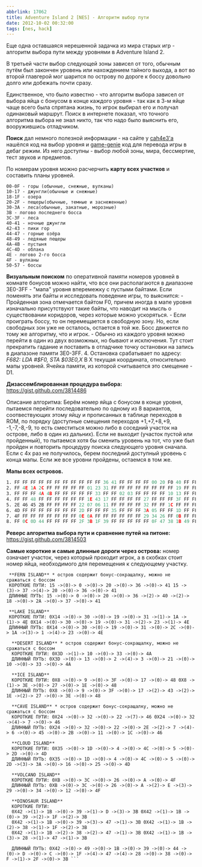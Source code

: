 ```yaml
---
abbrlink: 17062
title: Adventure Island 2 [NES] - Алгоритм выбор пути
date: 2012-10-02 00:32:00
tags: [nes, hack]
---
```


Еще одна оставшаяся нерешенной задачка из мира старых игр - алгоритм выбора пути между уровнями в Adventure Island 2. 

В третьей части выбор следующей зоны зависел от того, обычным путём был закончен уровень или нахождением тайного выхода, а вот во второй главгерой мог шарится по острову по дороге к боссу довольно долго или добежать почти сразу.

Единственное, что было известно - что алгоритм выбора зависел от выбора яйца с бонусом в конце каждого уровня - так как в 3-м яйце чаще всего была спрятана жизнь, то игрок выбирал его и получал одинаковый маршрут. Поиск в интернете показал, что точного алгоритма выбора не знал никто, так что надо было выяснить его, вооружившись отладчиком.


**Поиск** дал немного полезной информации - на сайте у [cah4e3'а](http://cah4e3.shedevr.org.ru/cheatsbase.php) нашёлся код на выбор уровня и [game-genie](http://ru.wikipedia.org/wiki/Game_Genie) код для перевода игры в дебаг режим. Из него доступны - выбор любой зоны, мира, бессмертие, тест звуков и предметов. 


По номерам уровня можно расчерчить **карту всех участков** и составить планы уровней.

```
00-0F - горы (обычные, снежные, вулканы)
10-17 - джунгли(обычные и снежные)
18-1F - озера
20-2F - пещеры(обычные, темные и заснеженные)
30-3A - леса(обычные, закатные, морозные)
3B - логово последнего босса
3C-3F - леса
40-41 - ночные джунгли
42-43 - пики гор
44-47 - горные озёра
48-49 - ледяные пещеры
4A-4B - пустыня
4C-4D - облака
4E - логово 2-го босса
4F - вулканы
50-57 - боссы
```


**Визуальным поиском** по оперативной памяти номеров уровней в комнате бонусов можно найти, что все они располагаются в диапазоне 3E0-3FF - "мапа" уровня вперемежку с пустыми байтами. Если поменять эти байты и исследовать поведение игры, то выяснится: - Пройденная зона отмечается байтом F0, причем иногда в мапе уровня изначально присутствуют такие байты, что наводит на мысль о существовании коридоров, через которые можно ускоряться. - Если проиграть боссу, то он перемещается в свободную зону. Но, если свободных зон уже не осталось, остается в той же. Босс движется по тому же алгоритму, что и игрок. - Обычно из каждого уровня можно перейти в один из двух возможных, но бывают и исключения. Тут стоит прекратить гадание и поставить в отладчике точку остановки на запись в диапазоне памяти 3E0-3FF. 4. Остановка срабатывает по адресу: *F682: LDA #$F0, STA $03E0,X* В X текущая координата, относительно мапы уровней. Ячейка памяти, из которой считывается это смещение - D1.


**Дизассемблированная процедура выбора:** <https://gist.github.com/3814486>

Описание алгоритма: Берём номер яйца с бонусом в конце уровня, пытаемся перейти последовательно по одному из 8 вариантов, соотвествующих этому яйцу и прописанных в таблице переходов в ROM, по порядку (доступные смещения переходов +1,+7,+8,+9, -1,-7,-8,-9, то есть сместиться можно либо в соседний участок на острове, либо в один из дальних). Если не выходит (участок пустой или пройденный), то пытаемся хотя бы сменить уровень на тот, что уже был пройден и повторить процедуру поиска следующего уровня сначала. Если с 4х раз не получилось, берем последний доступный уровень с конца мапы. Если же все уровни пройдены, остаемся в том же.

**Мапы всех островов.** 

```asm
1. FF FF FF FF FF FF FF FF FF FF FF 36 41 FF FF FF FF 00 20 F0 40 FF FF FF 15 37 F0 18 2A FF FF FF (начало - 15, конец - 41)
2. FF 4E 1A 2C FF FF FF FF FF 01 23 31 FF FF FF FF FF FF FF FF 19 FF FF FF FF FF 14 30 FF FF FF FF (начало - 14, конец - 4E)
3. FF FF FF 4A 4B FF FF FF FF FF 33 FF FF 02 03 FF FF FF FF 10 13 FF FF FF FF FF FF 21 3D FF FF FF (начало - 3D, конец - 4A)
4. FF FF 48 FF FF FF FF FF FF 1E 43 17 FF FF FF FF 27 FF FF FF 3F FF FF FF FF 3E 08 09 FF FF FF FF (начало - 08, конец - 48)
5. 2E 46 45 2B FF FF FF FF 22 07 06 11 FF FF FF FF 32 FF FF 1C FF FF FF FF FF 24 FF FF FF FF FF FF (начало - 24, конец - 46)
6. 4D FF FF FF FF FF FF FF 2D FF FF FF 35 FF FF FF 3A 05 FF FF 1D FF FF FF 25 16 4C 04 FF FF FF FF (начало - 35, конец - 4D)
7. 4F FF FF FF FF FF FF FF 0E 0A FF FF FF FF FF FF 29 34 26 FF 0B FF FF FF 12 FF FF 3C FF FF FF FF (начало - 0B, конец - 4F)
8. FF 0C 0D 44 FF FF FF FF 2F 3B 1F 39 FF FF FF FF FF 0F 47 38 1B 49 FF FF FF FF FF 28 FF 42 FF FF (начало - 42, конец - 3B)
```

**Реверс алгоритма выбора пути и сравнение путей на питоне:** <https://gist.github.com/3814503> 

**Самые короткие и самые длинные дороги через острова:** номер означает участок, через который проходит игрок, а в скобках стоит номер яйца, необходимого для перемещения к следующему участку. 

```
 **FERN ISLAND** * остров содержит бонус-сокращалку, можно не сражаться с боссом
 КОРОТКИЕ ПУТИ: 15 ->(0)-> 0 ->(0)-> 20 ->(0)-> 36 ->(0)-> 41 15 ->(3)-> 37 ->(4)-> 20 ->(0)-> 36 ->(0)-> 41
 ДЛИННЫЕ ПУТЬ: 15 ->(0)-> 0 ->(0)-> 20 ->(0)-> 36 ->(2)-> 40 ->(2)-> 18 ->(0)-> 2A ->(0)-> 37 ->(0)-> 41 
 
 **LAKE ISLAND**
 КОРОТКИЕ ПУТИ: 0X14 ->(0)-> 30 ->(0)-> 19 ->(0)-> 31 ->(1)-> 1A ->(1)-> 4E 0X14 ->(0)-> 30 ->(0)-> 19 ->(0)-> 31 ->(2)-> 23 ->(1)-> 4E
 ДЛИННЫЙ ПУТЬ: 0X14 ->(0)-> 30 ->(0)-> 19 ->(0)-> 31 ->(0)-> 2C ->(0)-> 1A ->(3)-> 1 ->(4)-> 23 ->(0)-> 4E 
 
  **DESERT ISLAND** * остров содержит бонус-сокращалку, можно не сражаться с боссом
  КОРОТКИЕ ПУТИ: 0X3D ->(1)-> 10 ->(0)-> 33 ->(0)-> 4A
  ДЛИННЫЙ ПУТЬ: 0X3D ->(0)-> 13 ->(0)-> 2 ->(4)-> 3 ->(0)-> 21 ->(0)-> 10 ->(0)-> 33 ->(0)-> 4A 
  
  **ICE ISLAND**
  КОРОТКИЕ ПУТИ: 0X8 ->(0)-> 9 ->(0)-> 3F ->(0)-> 17 ->(0)-> 48 0X8 ->(1)-> 3E ->(0)-> 27 ->(0)-> 1E ->(0)-> 48
  ДЛИННЫЙ ПУТЬ: 0X8 ->(0)-> 9 ->(0)-> 3F ->(0)-> 17 ->(2)-> 43 ->(2)-> 1E ->(2)-> 27 ->(0)-> 3E ->(0)-> 48 
  
  **CAVE ISLAND** * остров содержит бонус-сокращалку, можно не сражаться с боссом
  КОРОТКИЕ ПУТИ: 0X24 ->(0)-> 32 ->(0)-> 22 ->(7)-> 46 0X24 ->(0)-> 32 ->(4)-> 7 ->(0)-> 46
  ДЛИННЫЙ ПУТЬ: 0X24 ->(0)-> 32 ->(0)-> 22 ->(0)-> 2E ->(2)-> 7 ->(4)-> 6 ->(0)-> 45 ->(0)-> 2B ->(0)-> 11 ->(0)-> 1C ->(0)-> 46 
  
  **CLOUD ISLAND** 
  КОРОТКИЕ ПУТИ: 0X35 ->(0)-> 1D ->(0)-> 4 ->(0)-> 4C ->(0)-> 5 ->(0)-> 2D ->(0)-> 4D
  ДЛИННЫЙ ПУТЬ: 0X35 ->(0)-> 1D ->(0)-> 4 ->(0)-> 4C ->(0)-> 5 ->(0)-> 2D ->(3)-> 3A ->(0)-> 16 ->(0)-> 25 ->(0)-> 4D 
  
  **VOLCANO ISLAND**
  КОРОТКИЕ ПУТИ: 0XB ->(0)-> 3C ->(0)-> 26 ->(0)-> A ->(0)-> 4F
  ДЛИННЫЙ ПУТЬ: 0XB ->(0)-> 3C ->(0)-> 26 ->(0)-> A ->(2)-> E ->(3)-> 29 ->(0)-> 34 ->(0)-> 12 ->(0)-> 4F 
  
  **DINOSAUR ISLAND** 
  КОРОТКИЕ ПУТИ: 
  0X42 ->(1)-> 1B ->(0)-> 39 ->(1)-> D ->(3)-> 3B 0X42 ->(1)-> 1B ->(0)-> 39 ->(2)-> 1F ->(2)-> 3B
  0X42 ->(1)-> 1B ->(0)-> 39 ->(3)-> 47 ->(1)-> 3B 0X42 ->(1)-> 1B ->(2)-> 38 ->(1)-> 1F ->(2)-> 3B
  0X42 ->(1)-> 1B ->(2)-> 38 ->(2)-> 47 ->(1)-> 3B 0X42 ->(1)-> 1B ->(3)-> 28 ->(1)-> 47 ->(1)-> 3B

  ДЛИННЫЙ ПУТЬ: 0X42 ->(0)-> 49 ->(0)-> 1B ->(0)-> 39 ->(0)-> 44 ->(0)-> D ->(0)-> C ->(0)-> 1F ->(4)-> 47 ->(4)-> 28 ->(0)-> 38 ->(0)-> F ->(1)-> 2F ->(0)-> 3B ```